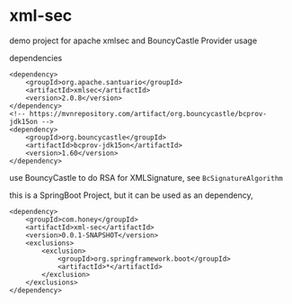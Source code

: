 # xml-sec
demo project for apache xmlsec and BouncyCastle Provider usage

dependencies
```
<dependency>
    <groupId>org.apache.santuario</groupId>
    <artifactId>xmlsec</artifactId>
    <version>2.0.8</version>
</dependency>
<!-- https://mvnrepository.com/artifact/org.bouncycastle/bcprov-jdk15on -->
<dependency>
    <groupId>org.bouncycastle</groupId>
    <artifactId>bcprov-jdk15on</artifactId>
    <version>1.60</version>
</dependency>
```

use BouncyCastle to do RSA for XMLSignature, see `BcSignatureAlgorithm`

this is a SpringBoot Project, but it can be used as an dependency,
```
<dependency>
    <groupId>com.honey</groupId>
	<artifactId>xml-sec</artifactId>
	<version>0.0.1-SNAPSHOT</version>
    <exclusions>
        <exclusion>
            <groupId>org.springframework.boot</groupId>
            <artifactId>*</artifactId>
        </exclusion>
    </exclusions>
</dependency>
```
